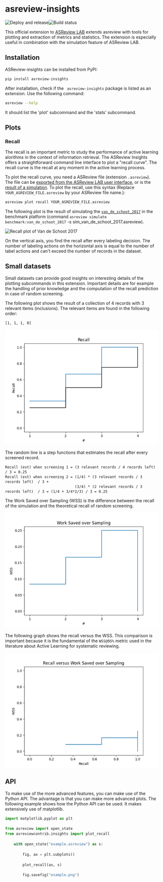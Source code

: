 # asreview-insights

![Deploy and release](https://github.com/asreview/asreview-insights/workflows/Deploy%20and%20release/badge.svg)![Build status](https://github.com/asreview/asreview-insights/workflows/test-suite/badge.svg)

This official extension to [ASReview
LAB](https://github.com/asreview/asreview) extends asreview with tools for
plotting and extraction of metrics and statistics. The extension is especially
useful in combination with the simulation feature of ASReview LAB.


## Installation

ASReview-insights can be installed from PyPI:

``` bash
pip install asreview-insights
```

After installation, check if the ` asreview-insights` package is listed as an
extension. Use the following command:

```bash
asreview --help
```

It should list the 'plot' subcommand and the 'stats' subcommand.

## Plots

### Recall

The recall is an important metric to study the performance of active learning
alorithms in the context of information retrieval. The ASReview Insights
offers a straightforward command line interface to plot a "recall curve". The
recall curve is the recall at any moment in the active learning process.

To plot the recall curve, you need a ASReview file (extension `.asreview`).
The file can be [exported from the ASReview LAB user interface](), or is the
[result of a simulation](). To plot the recall, use this syntax (Replace
`YOUR_ASREVIEW_FILE.asreview` by your ASReview file name.):

```bash
asreview plot recall YOUR_ASREVIEW_FILE.asreview
```

The following plot is the result of simulating the [`van_de_schoot_2017`]() in
the benchmark platform (command `asreview simulate
benchmark:van_de_schoot_2017` -s sim_van_de_schoot_2017.asreview).

![Recall plot of Van de Schoot 2017](figures/sim_van_de_schoot_2017_1.png)

On the vertical axis, you find the recall after every labeling decision. The
number of labeling actions on the horizontal axis is equal to the number of
label actions and can't exceed the number of records in the dataset.


## Small datasets

Small datasets can provide good insights on interesting details of the
plotting subcommands in this extension. Important details are for example the
handling of prior knowledge and the computation of the recall prediction in
case of random screening.

The following plot shows the result of a collection of 4 records with 3
relevant items (inclusions). The relevant items are found in the following
order:

```
[1, 1, 1, 0]
```

![Recall of small dataset example](figures/tests_recall_small_dataset.png)

The random line is a step functions that estimates the recall after every
screened record.

```
Recall (est) when screening 1 = (3 relevant records / 4 records left)  / 3 = 0.25
Recall (est) when screening 2 = (1/4) * (3 relevant records / 3 records left)  / 3 +
                                (3/4) * (2 relevant records / 3 records left)  / 3 = (1/4 + 3/4*2/3) / 3 = 0.25

```

The Work Saved over Sampling (WSS) is the difference between the recall of the
simulation and the theoretical recall of random screening.


![Recall of small dataset example](figures/tests_wss_small_dataset.png)

The following graph shows the recall versus the WSS. This comparison is
important because it is the fundamental of the `WSS@95%` metric used in the
literature about Active Learning for systematic reviewing.

![Recall versus WSS of small dataset example](figures/tests_recall_wss_small_dataset.png)


## API

To make use of the more advanced features, you can make use of the Python API.
The advantage is that you can make more advanced plots. The following example
shows how the Python API can be used. It makes extensively use of matplotlib.

```python
import matplotlib.pyplot as plt

from asreview import open_state
from asreviewcontrib.insights import plot_recall

    with open_state("example.asreview") as s:

        fig, ax = plt.subplots()

        plot_recall(ax, s)

        fig.savefig("example.png")
```

